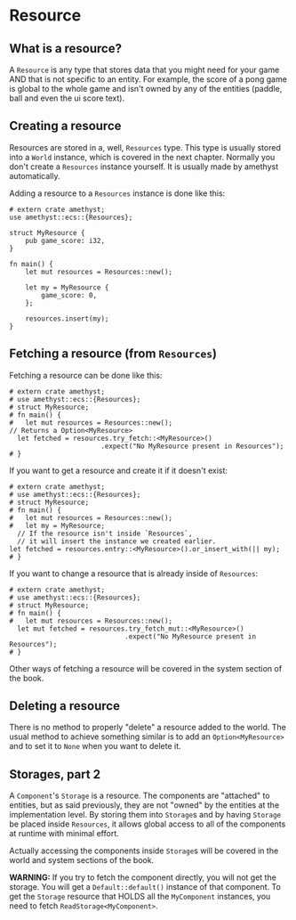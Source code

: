 # Resource

## What is a resource?

A `Resource` is any type that stores data that you might need for your game AND that is not specific to an entity.
For example, the score of a pong game is global to the whole game and isn't owned by any of the entities (paddle, ball and even the ui score text).

## Creating a resource

Resources are stored in a, well, `Resources` type. This type is usually stored into a `World` instance, which is covered in the next chapter.
Normally you don't create a `Resources` instance yourself. It is usually made by amethyst automatically.

Adding a resource to a `Resources` instance is done like this:
```rust,no_run,noplaypen
# extern crate amethyst;
use amethyst::ecs::{Resources};

struct MyResource {
    pub game_score: i32,
}

fn main() {
    let mut resources = Resources::new();
    
    let my = MyResource {
        game_score: 0,
    };
    
    resources.insert(my);
}
```

## Fetching a resource (from `Resources`)

Fetching a resource can be done like this:
```rust,no_run,noplaypen
# extern crate amethyst;
# use amethyst::ecs::{Resources};
# struct MyResource;
# fn main() {
#   let mut resources = Resources::new();
// Returns a Option<MyResource>
  let fetched = resources.try_fetch::<MyResource>()
                       .expect("No MyResource present in Resources");
# }
```

If you want to get a resource and create it if it doesn't exist:
```rust,no_run,noplaypen
# extern crate amethyst;
# use amethyst::ecs::{Resources};
# struct MyResource;
# fn main() {
#   let mut resources = Resources::new();
#   let my = MyResource;
  // If the resource isn't inside `Resources`, 
  // it will insert the instance we created earlier.
let fetched = resources.entry::<MyResource>().or_insert_with(|| my);
# }
```

If you want to change a resource that is already inside of `Resources`:
```rust,no_run,noplaypen
# extern crate amethyst;
# use amethyst::ecs::{Resources};
# struct MyResource;
# fn main() {
#   let mut resources = Resources::new();
  let mut fetched = resources.try_fetch_mut::<MyResource>()
                             .expect("No MyResource present in Resources");
# }
```

Other ways of fetching a resource will be covered in the system section of the book.

## Deleting a resource

There is no method to properly "delete" a resource added to the world.
The usual method to achieve something similar is to add an `Option<MyResource>` and to set it to `None` when you want to delete it.

## Storages, part 2

A `Component`'s `Storage` is a resource.
The components are "attached" to entities, but as said previously, they are not "owned" by the entities at the implementation level.
By storing them into `Storage`s and by having `Storage` be placed inside `Resources`,
it allows global access to all of the components at runtime with minimal effort.

Actually accessing the components inside `Storage`s will be covered in the world and system sections of the book.

**WARNING:**
If you try to fetch the component directly, you will not get the storage. You will get a `Default::default()` instance of that component.
To get the `Storage` resource that HOLDS all the `MyComponent` instances, you need to fetch `ReadStorage<MyComponent>`.
